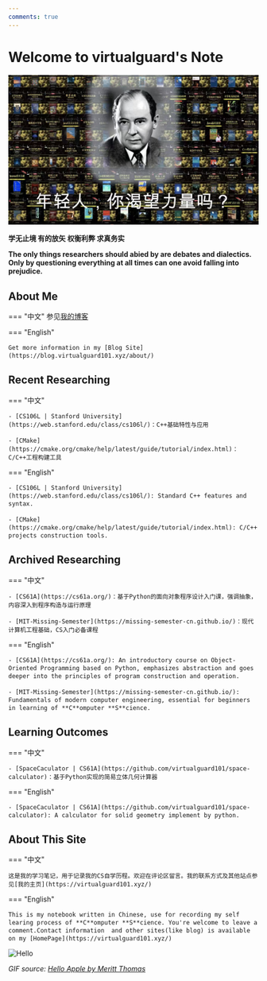 ```yaml
---
comments: true
---
```

# Welcome to virtualguard's Note

![power](./assets/index-power.jpg)

**学无止境 有的放矢 权衡利弊 求真务实**

**The only things researchers should abied by are debates and dialectics. Only by questioning everything at all times can one avoid falling into prejudice.**

## About Me

=== "中文"
    参见[我的博客](https://blog.virtualguard101.xyz/about/)

=== "English"

    Get more information in my [Blog Site](https://blog.virtualguard101.xyz/about/)

## Recent Researching

=== "中文"

    - [CS106L | Stanford University](https://web.stanford.edu/class/cs106l/)：C++基础特性与应用

    - [CMake](https://cmake.org/cmake/help/latest/guide/tutorial/index.html)：C/C++工程构建工具

=== "English"

    - [CS106L | Stanford University](https://web.stanford.edu/class/cs106l/): Standard C++ features and syntax.

    - [CMake](https://cmake.org/cmake/help/latest/guide/tutorial/index.html): C/C++ projects construction tools.

## Archived Researching

=== "中文"

    - [CS61A](https://cs61a.org/)：基于Python的面向对象程序设计入门课，强调抽象，内容深入到程序构造与运行原理

    - [MIT-Missing-Semester](https://missing-semester-cn.github.io/)：现代计算机工程基础，CS入门必备课程

=== "English"

    - [CS61A](https://cs61a.org/): An introductory course on Object-Oriented Programming based on Python, emphasizes abstraction and goes deeper into the principles of program construction and operation. 

    - [MIT-Missing-Semester](https://missing-semester-cn.github.io/): Fundamentals of modern computer engineering, essential for beginners in learning of **C**omputer **S**cience.

## Learning Outcomes

=== "中文"

    - [SpaceCaculator | CS61A](https://github.com/virtualguard101/space-calculator)：基于Python实现的简易立体几何计算器

=== "English"

    - [SpaceCaculator | CS61A](https://github.com/virtualguard101/space-calculator): A calculator for solid geometry implement by python.

## About This Site

=== "中文"

    这是我的学习笔记，用于记录我的CS自学历程。欢迎在评论区留言。我的联系方式及其他站点参见[我的主页](https://virtualguard101.xyz/)

=== "English"

    This is my notebook written in Chinese, use for recording my self learing process of **C**omputer **S**cience. You're welcome to leave a comment.Contact information  and other sites(like blog) is available on my [HomePage](https://virtualguard101.xyz/)

![Hello](https://butterblock233.github.io/posts/images/Hello.gif)

*GIF source: [Hello Apple by Meritt Thomas](https://dribbble.com/shots/17347386-Hello-Apple)*
